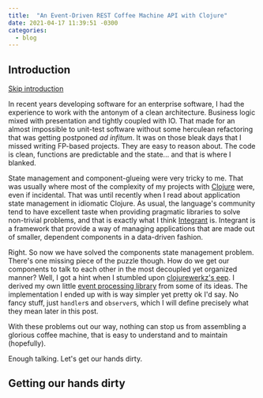 ```yaml
---
title:  "An Event-Driven REST Coffee Machine API with Clojure"
date: 2021-04-17 11:39:51 -0300
categories:
  - blog
---
```


## Introduction

[Skip introduction](#getting-our-hands-dirty)

In recent years developing software for an enterprise software, I had the experience to work with the antonym of a clean architecture. Business logic mixed with presentation and tightly coupled with IO. That made for an almost impossible to unit-test software without some herculean refactoring that was getting postponed _ad infitum_. It was on those bleak days that I missed writing FP-based projects. They are easy to reason about. The code is clean, functions are predictable and the state... and that is where I blanked. 

State management and component-glueing were very tricky to me. That was usually where most of the complexity of my projects with [Clojure](https://clojure.org/) were, even if incidental. That was until recently when I read about application state management in idiomatic Clojure. As usual, the language's community tend to have excellent taste when providing pragmatic libraries to solve non-trivial problems, and that is exactly what I think [Integrant](https://github.com/weavejester/integrant) is.  Integrant is a framework that provide a way of managing applications that are made out of smaller, dependent components in a data-driven fashion.

Right. So now we have solved the components state management problem. There's one missing piece of the puzzle though. How do we get our components to talk to each other in the most decoupled yet organized manner? Well, I got a hint when I stumbled upon [clojurewerkz's eep](https://github.com/clojurewerkz/eep). I derived my own little [event processing library](https://github.com/tiagodalloca/coffee-machine-rest-api/blob/master/src/coffee_machine_rest_api/events.clj) from some of its ideas. The implementation I ended up with is way simpler yet pretty ok I'd say. No fancy stuff, just `handler`s and `observer`s, which I will define precisely what they mean later in this post.

With these problems out our way, nothing can stop us from assembling a glorious coffee machine, that is easy to understand and to maintain (hopefully).

Enough talking. Let's get our hands dirty.

## Getting our hands dirty
